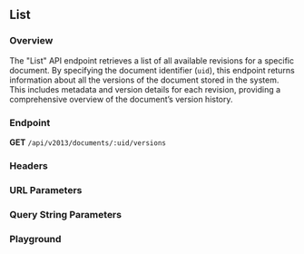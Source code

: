 ## List

### Overview
The "List" API endpoint retrieves a list of all available revisions for a specific document. By specifying the document identifier (`uid`), this endpoint returns information about all the versions of the document stored in the system. This includes metadata and version details for each revision, providing a comprehensive overview of the document’s version history.

### Endpoint
**GET** `/api/v2013/documents/:uid/versions`

### Headers
<!--@include: ../../common/header/realm-accept.md-->

### URL Parameters
<!--@include: ../../common/url/uid.md-->

### Query String Parameters
<!--@include: ../../common/query/filter-orderby-top-skip.md-->

### Playground

<SwaggerUI :swaggerSpecs="swaggerListSpecs" />
